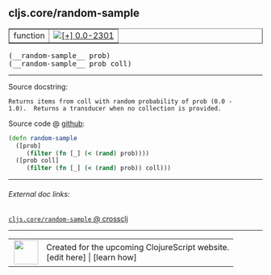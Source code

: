 ## cljs.core/random-sample



 <table border="1">
<tr>
<td>function</td>
<td><a href="https://github.com/cljsinfo/cljs-api-docs/tree/0.0-2301"><img valign="middle" alt="[+] 0.0-2301" title="Added in 0.0-2301" src="https://img.shields.io/badge/+-0.0--2301-lightgrey.svg"></a> </td>
</tr>
</table>


 <samp>
(__random-sample__ prob)<br>
</samp>
 <samp>
(__random-sample__ prob coll)<br>
</samp>

---





Source docstring:

```
Returns items from coll with random probability of prob (0.0 -
1.0).  Returns a transducer when no collection is provided.
```


Source code @ [github](https://github.com/clojure/clojurescript/blob/r3165/src/cljs/cljs/core.cljs#L8905-L8911):

```clj
(defn random-sample
  ([prob]
     (filter (fn [_] (< (rand) prob))))
  ([prob coll]
     (filter (fn [_] (< (rand) prob)) coll)))
```

<!--
Repo - tag - source tree - lines:

 <pre>
clojurescript @ r3165
└── src
    └── cljs
        └── cljs
            └── <ins>[core.cljs:8905-8911](https://github.com/clojure/clojurescript/blob/r3165/src/cljs/cljs/core.cljs#L8905-L8911)</ins>
</pre>

-->

---



###### External doc links:

[`cljs.core/random-sample` @ crossclj](http://crossclj.info/fun/cljs.core.cljs/random-sample.html)<br>

---

 <table>
<tr><td>
<img valign="middle" align="right" width="48px" src="http://i.imgur.com/Hi20huC.png">
</td><td>
Created for the upcoming ClojureScript website.<br>
[edit here] | [learn how]
</td></tr></table>

[edit here]:https://github.com/cljsinfo/cljs-api-docs/blob/master/cljsdoc/cljs.core/random-sample.cljsdoc
[learn how]:https://github.com/cljsinfo/cljs-api-docs/wiki/cljsdoc-files

<!--

This information was too distracting to show to readers, but I'll leave it
commented here since it is helpful to:

- pretty-print the data used to generate this document
- and show how to retrieve that data



The API data for this symbol:

```clj
{:ns "cljs.core",
 :name "random-sample",
 :signature ["[prob]" "[prob coll]"],
 :history [["+" "0.0-2301"]],
 :type "function",
 :full-name-encode "cljs.core/random-sample",
 :source {:code "(defn random-sample\n  ([prob]\n     (filter (fn [_] (< (rand) prob))))\n  ([prob coll]\n     (filter (fn [_] (< (rand) prob)) coll)))",
          :title "Source code",
          :repo "clojurescript",
          :tag "r3165",
          :filename "src/cljs/cljs/core.cljs",
          :lines [8905 8911]},
 :full-name "cljs.core/random-sample",
 :docstring "Returns items from coll with random probability of prob (0.0 -\n1.0).  Returns a transducer when no collection is provided."}

```

Retrieve the API data for this symbol:

```clj
;; from Clojure REPL
(require '[clojure.edn :as edn])
(-> (slurp "https://raw.githubusercontent.com/cljsinfo/cljs-api-docs/catalog/cljs-api.edn")
    (edn/read-string)
    (get-in [:symbols "cljs.core/random-sample"]))
```

-->
